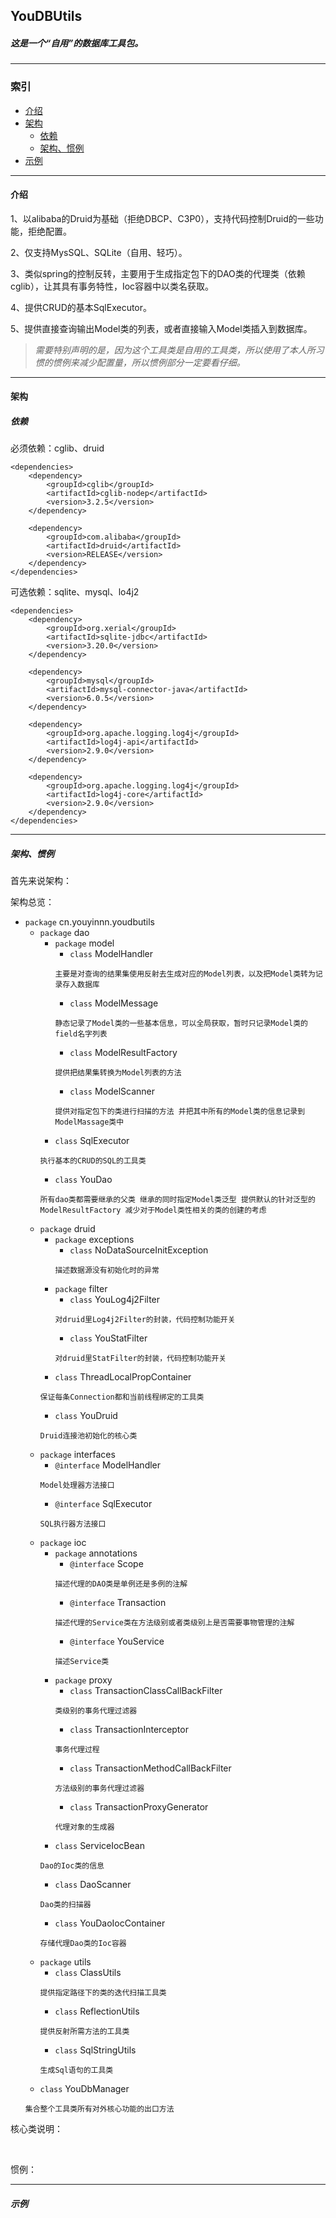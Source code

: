 ## YouDBUtils
##### 这是一个“自用”的数据库工具包。
- - -

### 索引
- [介绍](#介绍)
- [架构](#架构)
  - [依赖](#依赖)
  - [架构、惯例](#架构惯例)
- [示例](#示例)

- - -

<span id="介绍"/>

#### 介绍

1、以alibaba的Druid为基础（拒绝DBCP、C3P0），支持代码控制Druid的一些功能，拒绝配置。

2、仅支持MysSQL、SQLite（自用、轻巧）。

3、类似spring的控制反转，主要用于生成指定包下的DAO类的代理类（依赖cglib），让其具有事务特性，Ioc容器中以类名获取。

4、提供CRUD的基本SqlExecutor。

5、提供直接查询输出Model类的列表，或者直接输入Model类插入到数据库。

> *需要特别声明的是，因为这个工具类是自用的工具类，所以使用了本人所习惯的惯例来减少配置量，所以惯例部分一定要看仔细。*

- - -

<span id="架构"/>

#### 架构

<span id="依赖"/>

##### 依赖

必须依赖：cglib、druid
```
<dependencies>
    <dependency>
        <groupId>cglib</groupId>
        <artifactId>cglib-nodep</artifactId>
        <version>3.2.5</version>
    </dependency>

    <dependency>
        <groupId>com.alibaba</groupId>
        <artifactId>druid</artifactId>
        <version>RELEASE</version>
    </dependency>
</dependencies>
```
可选依赖：sqlite、mysql、lo4j2
```
<dependencies>
    <dependency>
        <groupId>org.xerial</groupId>
        <artifactId>sqlite-jdbc</artifactId>
        <version>3.20.0</version>
    </dependency>

    <dependency>
        <groupId>mysql</groupId>
        <artifactId>mysql-connector-java</artifactId>
        <version>6.0.5</version>
    </dependency>

    <dependency>
        <groupId>org.apache.logging.log4j</groupId>
        <artifactId>log4j-api</artifactId>
        <version>2.9.0</version>
    </dependency>

    <dependency>
        <groupId>org.apache.logging.log4j</groupId>
        <artifactId>log4j-core</artifactId>
        <version>2.9.0</version>
    </dependency>
</dependencies>
```

- - -

<span id="架构惯例"/>

##### 架构、惯例

首先来说架构：

架构总览：

- `package` cn.youyinnn.youdbutils
  - `package` dao
    - `package` model
      - `class` ModelHandler
      ```
      主要是对查询的结果集使用反射去生成对应的Model列表，以及把Model类转为记录存入数据库
      ```
      - `class` ModelMessage
      ```
      静态记录了Model类的一些基本信息，可以全局获取，暂时只记录Model类的field名字列表
      ```
      - `class` ModelResultFactory
      ```
      提供把结果集转换为Model列表的方法
      ```
      - `class` ModelScanner
      ```
      提供对指定包下的类进行扫描的方法 并把其中所有的Model类的信息记录到ModelMassage类中
      ```
    - `class` SqlExecutor
    ```
    执行基本的CRUD的SQL的工具类
    ```
    - `class` YouDao
    ```
    所有dao类都需要继承的父类 继承的同时指定Model类泛型 提供默认的针对泛型的ModelResultFactory 减少对于Model类性相关的类的创建的考虑
    ```
  - `package` druid
    - `package` exceptions
      - `class` NoDataSourceInitException
      ```
      描述数据源没有初始化时的异常
      ```
    - `package` filter
      - `class` YouLog4j2Filter
      ```
      对druid里Log4j2Filter的封装，代码控制功能开关
      ```
      - `class` YouStatFilter
      ```
      对druid里StatFilter的封装，代码控制功能开关
      ```
    - `class` ThreadLocalPropContainer
    ```
    保证每条Connection都和当前线程绑定的工具类
    ```
    - `class` YouDruid
    ```
    Druid连接池初始化的核心类
    ```
  - `package` interfaces
    - `@interface` ModelHandler
    ```
    Model处理器方法接口
    ```
    - `@interface` SqlExecutor
    ```
    SQL执行器方法接口
    ```
  - `package` ioc
    - `package` annotations
      - `@interface` Scope
      ```
      描述代理的DAO类是单例还是多例的注解
      ```
      - `@interface` Transaction
      ```
      描述代理的Service类在方法级别或者类级别上是否需要事物管理的注解
      ```
      - `@interface` YouService
      ```
      描述Service类
      ```
    - `package` proxy
      - `class` TransactionClassCallBackFilter
      ```
      类级别的事务代理过滤器
      ```
      - `class` TransactionInterceptor
      ```
      事务代理过程
      ```
      - `class` TransactionMethodCallBackFilter
      ```
      方法级别的事务代理过滤器
      ```
      - `class` TransactionProxyGenerator
      ```
      代理对象的生成器
      ```
    - `class` ServiceIocBean
    ```
    Dao的Ioc类的信息
    ```
    - `class` DaoScanner
    ```
    Dao类的扫描器
    ```
    - `class` YouDaoIocContainer
    ```
    存储代理Dao类的Ioc容器
    ```
  - `package` utils
    - `class` ClassUtils
    ```
    提供指定路径下的类的迭代扫描工具类
    ```
    - `class` ReflectionUtils
    ```
    提供反射所需方法的工具类
    ```
    - `class` SqlStringUtils
    ```
    生成Sql语句的工具类
    ```
  - `class` YouDbManager
  ```
  集合整个工具类所有对外核心功能的出口方法
  ```

核心类说明：



<br>

惯例：


- - -

<span id="示例"/>

##### 示例
